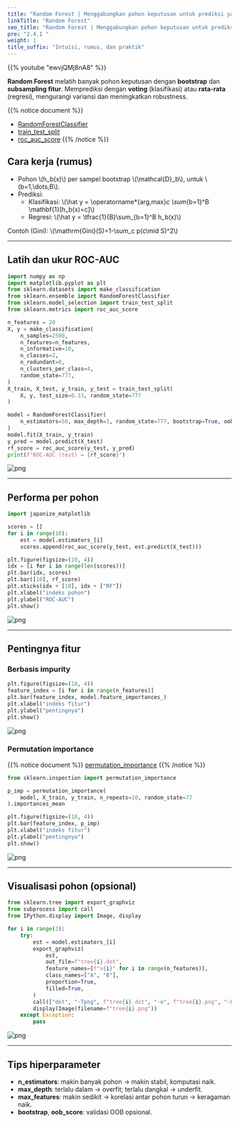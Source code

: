 ```yaml
---
title: "Random Forest | Menggabungkan pohon keputusan untuk prediksi yang stabil"
linkTitle: "Random Forest"
seo_title: "Random Forest | Menggabungkan pohon keputusan untuk prediksi yang stabil"
pre: "2.4.1 "
weight: 1
title_suffix: "Intuisi, rumus, dan praktik"
---
```


{{% youtube "ewvjQMj8nA8" %}}

<div class="pagetop-box">
  <p><b>Random Forest</b> melatih banyak pohon keputusan dengan <b>bootstrap</b> dan <b>subsampling fitur</b>. Memprediksi dengan <b>voting</b> (klasifikasi) atau <b>rata-rata</b> (regresi), mengurangi variansi dan meningkatkan robustness.</p>
</div>

{{% notice document %}}
- [RandomForestClassifier](https://scikit-learn.org/stable/modules/generated/sklearn.ensemble.RandomForestClassifier.html)
- [train_test_split](https://scikit-learn.org/stable/modules/generated/sklearn.model_selection.train_test_split.html)
- [roc_auc_score](https://scikit-learn.org/stable/modules/generated/sklearn.metrics.roc_auc_score.html)
{{% /notice %}}

## Cara kerja (rumus)
- Pohon \\(h_b(x)\\) per sampel bootstrap \\(\mathcal{D}_b\\), untuk \\(b=1,\dots,B\\).
- Prediksi:
  - Klasifikasi: \\(\hat y = \operatorname*{arg\,max}_c \sum_{b=1}^B \mathbf{1}[h_b(x)=c]\\)
  - Regresi: \\(\hat y = \tfrac{1}{B}\sum_{b=1}^B h_b(x)\\)

Contoh (Gini): \\(\mathrm{Gini}(S)=1-\sum_c p(c\mid S)^2\\)

---

## Latih dan ukur ROC-AUC
```python
import numpy as np
import matplotlib.pyplot as plt
from sklearn.datasets import make_classification
from sklearn.ensemble import RandomForestClassifier
from sklearn.model_selection import train_test_split
from sklearn.metrics import roc_auc_score

n_features = 20
X, y = make_classification(
    n_samples=2500,
    n_features=n_features,
    n_informative=10,
    n_classes=2,
    n_redundant=0,
    n_clusters_per_class=4,
    random_state=777,
)
X_train, X_test, y_train, y_test = train_test_split(
    X, y, test_size=0.33, random_state=777
)

model = RandomForestClassifier(
    n_estimators=50, max_depth=3, random_state=777, bootstrap=True, oob_score=True
)
model.fit(X_train, y_train)
y_pred = model.predict(X_test)
rf_score = roc_auc_score(y_test, y_pred)
print(f"ROC-AUC (test) = {rf_score}")
```

![png](/images/basic/ensemble/RandomForest_files/RandomForest_6_0.png)

---

## Performa per pohon
```python
import japanize_matplotlib

scores = []
for i in range(10):
    est = model.estimators_[i]
    scores.append(roc_auc_score(y_test, est.predict(X_test)))

plt.figure(figsize=(10, 4))
idx = [i for i in range(len(scores))]
plt.bar(idx, scores)
plt.bar([10], rf_score)
plt.xticks(idx + [10], idx + ["RF"])
plt.xlabel("indeks pohon")
plt.ylabel("ROC-AUC")
plt.show()
```

![png](/images/basic/ensemble/RandomForest_files/RandomForest_6_0.png)

---

## Pentingnya fitur

### Berbasis impurity
```python
plt.figure(figsize=(10, 4))
feature_index = [i for i in range(n_features)]
plt.bar(feature_index, model.feature_importances_)
plt.xlabel("indeks fitur")
plt.ylabel("pentingnya")
plt.show()
```

![png](/images/basic/ensemble/RandomForest_files/RandomForest_8_0.png)

### Permutation importance
{{% notice document %}}
[permutation_importance](https://scikit-learn.org/stable/modules/generated/sklearn.inspection.permutation_importance.html)
{{% /notice %}}

```python
from sklearn.inspection import permutation_importance

p_imp = permutation_importance(
    model, X_train, y_train, n_repeats=10, random_state=77
).importances_mean

plt.figure(figsize=(10, 4))
plt.bar(feature_index, p_imp)
plt.xlabel("indeks fitur")
plt.ylabel("pentingnya")
plt.show()
```

![png](/images/basic/ensemble/RandomForest_files/RandomForest_10_0.png)

---

## Visualisasi pohon (opsional)
```python
from sklearn.tree import export_graphviz
from subprocess import call
from IPython.display import Image, display

for i in range(3):
    try:
        est = model.estimators_[i]
        export_graphviz(
            est,
            out_file=f"tree{i}.dot",
            feature_names=[f"x{i}" for i in range(n_features)],
            class_names=["A", "B"],
            proportion=True,
            filled=True,
        )
        call(["dot", "-Tpng", f"tree{i}.dot", "-o", f"tree{i}.png", "-Gdpi=500"])
        display(Image(filename=f"tree{i}.png"))
    except Exception:
        pass
```

![png](/images/basic/ensemble/RandomForest_files/RandomForest_12_0.png)

---

## Tips hiperparameter
- <b>n_estimators</b>: makin banyak pohon → makin stabil, komputasi naik.
- <b>max_depth</b>: terlalu dalam → overfit; terlalu dangkal → underfit.
- <b>max_features</b>: makin sedikit → korelasi antar pohon turun → keragaman naik.
- <b>bootstrap</b>, <b>oob_score</b>: validasi OOB opsional.

